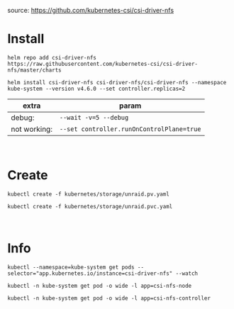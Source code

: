 source: https://github.com/kubernetes-csi/csi-driver-nfs

# Install
```fish
helm repo add csi-driver-nfs https://raw.githubusercontent.com/kubernetes-csi/csi-driver-nfs/master/charts
```

```fish
helm install csi-driver-nfs csi-driver-nfs/csi-driver-nfs --namespace kube-system --version v4.6.0 --set controller.replicas=2
```
| extra | param
|--|--|
| debug: | ```--wait -v=5 --debug``` |
| not working: | ```--set controller.runOnControlPlane=true``` |
<br>

# Create

```fish
kubectl create -f kubernetes/storage/unraid.pv.yaml
```
```fish
kubectl create -f kubernetes/storage/unraid.pvc.yaml
```
<br>

# Info
```fish
kubectl --namespace=kube-system get pods --selector="app.kubernetes.io/instance=csi-driver-nfs" --watch
```

```fish
kubectl -n kube-system get pod -o wide -l app=csi-nfs-node
```

```fish
kubectl -n kube-system get pod -o wide -l app=csi-nfs-controller
```
